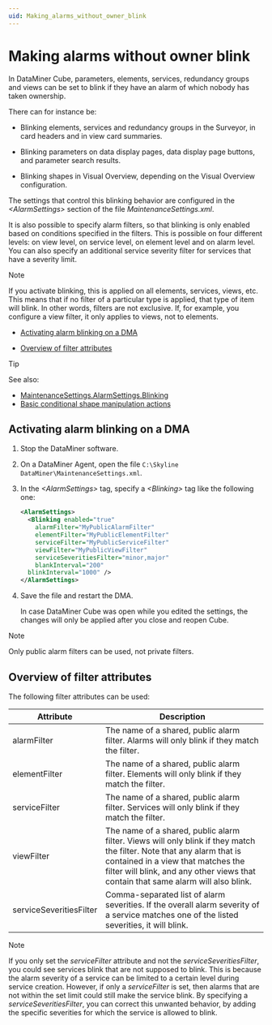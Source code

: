```yaml
---
uid: Making_alarms_without_owner_blink
---
```


# Making alarms without owner blink

In DataMiner Cube, parameters, elements, services, redundancy groups and views can be set to blink if they have an alarm of which nobody has taken ownership.

There can for instance be:

- Blinking elements, services and redundancy groups in the Surveyor, in card headers and in view card summaries.

- Blinking parameters on data display pages, data display page buttons, and parameter search results.

- Blinking shapes in Visual Overview, depending on the Visual Overview configuration.

The settings that control this blinking behavior are configured in the *\<AlarmSettings>* section of the file *MaintenanceSettings.xml*.

It is also possible to specify alarm filters, so that blinking is only enabled based on conditions specified in the filters. This is possible on four different levels: on view level, on service level, on element level and on alarm level. You can also specify an additional service severity filter for services that have a severity limit.

> [!NOTE]
> If you activate blinking, this is applied on all elements, services, views, etc. This means that if no filter of a particular type is applied, that type of item will blink. In other words, filters are not exclusive. If, for example, you configure a view filter, it only applies to views, not to elements.

- [Activating alarm blinking on a DMA](#activating-alarm-blinking-on-a-dma)

- [Overview of filter attributes](#overview-of-filter-attributes)

> [!TIP]
> See also:
>
> - [MaintenanceSettings.AlarmSettings.Blinking](xref:MaintenanceSettings.AlarmSettings.Blinking)
> - [Basic conditional shape manipulation actions](xref:Basic_conditional_shape_manipulation_actions)

## Activating alarm blinking on a DMA

1. Stop the DataMiner software.

1. On a DataMiner Agent, open the file `C:\Skyline DataMiner\MaintenanceSettings.xml`.

1. In the *\<AlarmSettings>* tag, specify a *\<Blinking>* tag like the following one:

   ```xml
   <AlarmSettings>
     <Blinking enabled="true"
       alarmFilter="MyPublicAlarmFilter"
       elementFilter="MyPublicElementFilter"
       serviceFilter="MyPublicServiceFilter"
       viewFilter="MyPublicViewFilter"
       serviceSeveritiesFilter="minor,major"
       blankInterval="200"
     blinkInterval="1000" />
   </AlarmSettings>
   ```

1. Save the file and restart the DMA.

   In case DataMiner Cube was open while you edited the settings, the changes will only be applied after you close and reopen Cube.

> [!NOTE]
> Only public alarm filters can be used, not private filters.

## Overview of filter attributes

The following filter attributes can be used:

| Attribute | Description |
|--|--|
| alarmFilter | The name of a shared, public alarm filter. Alarms will only blink if they match the filter. |
| elementFilter | The name of a shared, public alarm filter. Elements will only blink if they match the filter. |
| serviceFilter | The name of a shared, public alarm filter. Services will only blink if they match the filter. |
| viewFilter | The name of a shared, public alarm filter. Views will only blink if they match the filter. Note that any alarm that is contained in a view that matches the filter will blink, and any other views that contain that same alarm will also blink. |
| serviceSeveritiesFilter | Comma-separated list of alarm severities. If the overall alarm severity of a service matches one of the listed severities, it will blink. |

> [!NOTE]
> If you only set the *serviceFilter* attribute and not the *serviceSeveritiesFilter*, you could see services blink that are not supposed to blink. This is because the alarm severity of a service can be limited to a certain level during service creation. However, if only a *serviceFilter* is set, then alarms that are not within the set limit could still make the service blink. By specifying a *serviceSeveritiesFilter*, you can correct this unwanted behavior, by adding the specific severities for which the service is allowed to blink.
